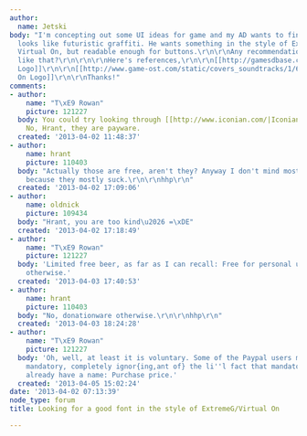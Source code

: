 ```yaml
---
author:
  name: Jetski
body: "I'm concepting out some UI ideas for game and my AD wants to find a font that
  looks like futuristic graffiti. He wants something in the style of Extreme-G or
  Virtual On, but readable enough for buttons.\r\n\r\nAny recommendations for fonts
  like that?\r\n\r\n\r\nHere's references,\r\n\r\n[[http://gamesdbase.com/Media/SYSTEM/Nintendo_N64/Title/big/Extreme-G_XG2_-_1998_-_Acclaim_Entertainment.jpg|Extreme-G
  Logo]]\r\n\r\n[[http://www.game-ost.com/static/covers_soundtracks/1/6/16227_353907.jpg|Virtual
  On Logo]]\r\n\r\nThanks!"
comments:
- author:
    name: "T\xE9 Rowan"
    picture: 121227
  body: You could try looking through [[http://www.iconian.com/|Iconian Fonts]]' catalogue.
    No, Hrant, they are payware.
  created: '2013-04-02 11:48:37'
- author:
    name: hrant
    picture: 110403
  body: "Actually those are free, aren't they? Anyway I don't mind most free fonts,
    because they mostly suck.\r\n\r\nhhp\r\n"
  created: '2013-04-02 17:09:06'
- author:
    name: oldnick
    picture: 109434
  body: "Hrant, you are too kind\u2026 =\xDE"
  created: '2013-04-02 17:18:49'
- author:
    name: "T\xE9 Rowan"
    picture: 121227
  body: 'Limited free beer, as far as I can recall: Free for personal use, payware
    otherwise.'
  created: '2013-04-03 17:40:53'
- author:
    name: hrant
    picture: 110403
  body: "No, donationware otherwise.\r\n\r\nhhp\r\n"
  created: '2013-04-03 18:24:28'
- author:
    name: "T\xE9 Rowan"
    picture: 121227
  body: 'Oh, well, at least it is voluntary. Some of the Paypal users make the donations
    mandatory, completely ignor{ing,ant of} the li''l fact that mandatory donations
    already have a name: Purchase price.'
  created: '2013-04-05 15:02:24'
date: '2013-04-02 07:13:39'
node_type: forum
title: Looking for a good font in the style of ExtremeG/Virtual On

---
```

